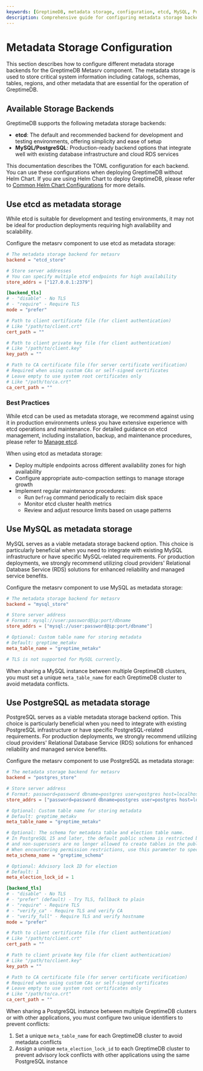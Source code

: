 ```yaml
---
keywords: [GreptimeDB, metadata storage, configuration, etcd, MySQL, PostgreSQL, metasrv, backend setup]
description: Comprehensive guide for configuring metadata storage backends (etcd, MySQL, PostgreSQL) in GreptimeDB's metasrv component, including setup instructions and best practices.
---
```


# Metadata Storage Configuration

This section describes how to configure different metadata storage backends for the GreptimeDB Metasrv component. The metadata storage is used to store critical system information including catalogs, schemas, tables, regions, and other metadata that are essential for the operation of GreptimeDB.

## Available Storage Backends

GreptimeDB supports the following metadata storage backends:

- **etcd**: The default and recommended backend for development and testing environments, offering simplicity and ease of setup
- **MySQL/PostgreSQL**: Production-ready backend options that integrate well with existing database infrastructure and cloud RDS services

This documentation describes the TOML configuration for each backend. You can use these configurations when deploying GreptimeDB without Helm Chart.
If you are using Helm Chart to deploy GreptimeDB, please refer to [Common Helm Chart Configurations](/user-guide/deployments-administration/deploy-on-kubernetes/common-helm-chart-configurations.md#configuring-metasrv-backend-storage) for more details.

## Use etcd as metadata storage

While etcd is suitable for development and testing environments, it may not be ideal for production deployments requiring high availability and scalability.

Configure the metasrv component to use etcd as metadata storage:

```toml
# The metadata storage backend for metasrv
backend = "etcd_store"

# Store server addresses
# You can specify multiple etcd endpoints for high availability
store_addrs = ["127.0.0.1:2379"]

[backend_tls]
# - "disable" - No TLS
# - "require" - Require TLS
mode = "prefer"

# Path to client certificate file (for client authentication)
# Like "/path/to/client.crt"
cert_path = ""

# Path to client private key file (for client authentication)
# Like "/path/to/client.key"
key_path = ""

# Path to CA certificate file (for server certificate verification)
# Required when using custom CAs or self-signed certificates
# Leave empty to use system root certificates only
# Like "/path/to/ca.crt"
ca_cert_path = ""
```

### Best Practices

While etcd can be used as metadata storage, we recommend against using it in production environments unless you have extensive experience with etcd operations and maintenance. For detailed guidance on etcd management, including installation, backup, and maintenance procedures, please refer to [Manage etcd](/user-guide/deployments-administration/manage-metadata/manage-etcd.md).

When using etcd as metadata storage:

- Deploy multiple endpoints across different availability zones for high availability
- Configure appropriate auto-compaction settings to manage storage growth
- Implement regular maintenance procedures:
  - Run `Defrag` command periodically to reclaim disk space
  - Monitor etcd cluster health metrics
  - Review and adjust resource limits based on usage patterns


## Use MySQL as metadata storage

MySQL serves as a viable metadata storage backend option. This choice is particularly beneficial when you need to integrate with existing MySQL infrastructure or have specific MySQL-related requirements. For production deployments, we strongly recommend utilizing cloud providers' Relational Database Service (RDS) solutions for enhanced reliability and managed service benefits.

Configure the metasrv component to use MySQL as metadata storage:

```toml
# The metadata storage backend for metasrv
backend = "mysql_store"

# Store server address
# Format: mysql://user:password@ip:port/dbname
store_addrs = ["mysql://user:password@ip:port/dbname"]

# Optional: Custom table name for storing metadata
# Default: greptime_metakv
meta_table_name = "greptime_metakv"

# TLS is not supported for MySQL currently.
```

When sharing a MySQL instance between multiple GreptimeDB clusters, you must set a unique `meta_table_name` for each GreptimeDB cluster to avoid metadata conflicts.

## Use PostgreSQL as metadata storage

PostgreSQL serves as a viable metadata storage backend option. This choice is particularly beneficial when you need to integrate with existing PostgreSQL infrastructure or have specific PostgreSQL-related requirements. For production deployments, we strongly recommend utilizing cloud providers' Relational Database Service (RDS) solutions for enhanced reliability and managed service benefits.

Configure the metasrv component to use PostgreSQL as metadata storage:

```toml
# The metadata storage backend for metasrv
backend = "postgres_store"

# Store server address
# Format: password=password dbname=postgres user=postgres host=localhost port=5432
store_addrs = ["password=password dbname=postgres user=postgres host=localhost port=5432"]

# Optional: Custom table name for storing metadata
# Default: greptime_metakv
meta_table_name = "greptime_metakv"

# Optional: The schema for metadata table and election table name.
# In PostgreSQL 15 and later, the default public schema is restricted by default,
# and non-superusers are no longer allowed to create tables in the public schema.
# When encountering permission restrictions, use this parameter to specify a writable schema.
meta_schema_name = "greptime_schema"

# Optional: Advisory lock ID for election
# Default: 1
meta_election_lock_id = 1

[backend_tls]
# - "disable" - No TLS
# - "prefer" (default) - Try TLS, fallback to plain
# - "require" - Require TLS
# - "verify_ca" - Require TLS and verify CA
# - "verify_full" - Require TLS and verify hostname
mode = "prefer"

# Path to client certificate file (for client authentication)
# Like "/path/to/client.crt"
cert_path = ""

# Path to client private key file (for client authentication)
# Like "/path/to/client.key"
key_path = ""

# Path to CA certificate file (for server certificate verification)
# Required when using custom CAs or self-signed certificates
# Leave empty to use system root certificates only
# Like "/path/to/ca.crt"
ca_cert_path = ""
```
When sharing a PostgreSQL instance between multiple GreptimeDB clusters or with other applications, you must configure two unique identifiers to prevent conflicts:

1. Set a unique `meta_table_name` for each GreptimeDB cluster to avoid metadata conflicts
2. Assign a unique `meta_election_lock_id` to each GreptimeDB cluster to prevent advisory lock conflicts with other applications using the same PostgreSQL instance